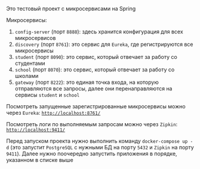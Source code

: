 Это тестовый проект с микросервисами на Spring

Микросервисы:
1) `config-server` (порт `8888`): здесь хранится конфигурация для всех микросервисов
2) `discovery` (порт `8761`): это сервис для `Eureka`, где регистрируются все микросервисы
3) `student` (порт `8090`): это сервис, который отвечает за работу со студентами
5) `school` (порт `8070`): это сервис, который отвечает за работу со школами
3) `gateway` (порт `8222`): это единая точка входа, на которую отправляются все запросы, далее они перенаправляются на сервисы `student` и `school`

Посмотреть запущенные зарегистрированные микросервисы можно через `Eureka`: [`http://localhost:8761/`](http://localhost:8761/)

Посмотреть логи по выполняемым запросам можно через `Zipkin`: [`http://localhost:9411/`](http://localhost:9411/)

Перед запуском проекта нужно выполнить команду `docker-compose up -d` (это запустит `PostgreSQL` с нужными БД на порту `5432` и `Zipkin` на порту `9411`). Далее нужно поочередно запустить приложения в порядке, указанном в списке выше

